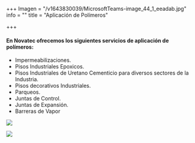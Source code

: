 +++
Imagen = "/v1643830039/MicrosoftTeams-image_44_1_eeadab.jpg"
info = ""
title = "Aplicación de Polímeros"

+++
#### En Novatec ofrecemos los siguientes servicios de aplicación de polímeros:

* Impermeabilizaciones.
* Pisos Industriales Epoxicos.
* Pisos Industriales de Uretano Cementicio para diversos sectores de la Industria.
* Pisos decorativos Industriales.
* Parqueos.
* Juntas de Control.
* Juntas de Expansión.
* Barreras de Vapor

![](https://res.cloudinary.com/novatec/v1643830039/MicrosoftTeams-image_44_1_eeadab.jpg)

![](https://res.cloudinary.com/novatec/v1645226005/MicrosoftTeams-image_46_inh1lm.jpg)